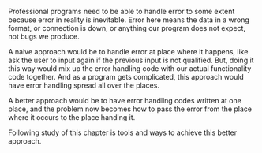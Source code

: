 
Professional programs need to be able to handle error to some extent because error in reality is inevitable. Error here means the data in a wrong format, or connection is down, or anything our program does not expect, not bugs we produce.

A naive approach would be to handle error at place where it happens, like ask the user to input again if the previous input is not qualified. But, doing it this way would mix up the error handling code with our actual functionality code together. And as a program gets complicated, this approach would have error handling spread all over the places.

A better approach would be to have error handling codes written at one place, and the problem now becomes how to pass the error from the place where it occurs to the place handing it.

Following study of this chapter is tools and ways to achieve this better approach.
